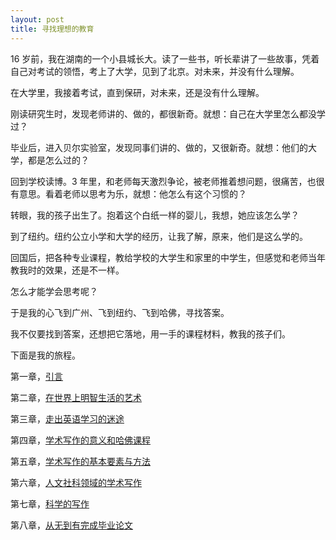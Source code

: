 ```yaml
---
layout: post
title: 寻找理想的教育
---
```


16 岁前，我在湖南的一个小县城长大。读了一些书，听长辈讲了一些故事，凭着自己对考试的领悟，考上了大学，见到了北京。对未来，并没有什么理解。

在大学里，我接着考试，直到保研，对未来，还是没有什么理解。

刚读研究生时，发现老师讲的、做的，都很新奇。就想：自己在大学里怎么都没学过？

毕业后，进入贝尔实验室，发现同事们讲的、做的，又很新奇。就想：他们的大学，都是怎么过的？

回到学校读博。3 年里，和老师每天激烈争论，被老师推着想问题，很痛苦，也很有意思。看着老师以思考为乐，就想：他怎么有这个习惯的？

转眼，我的孩子出生了。抱着这个白纸一样的婴儿，我想，她应该怎么学？

到了纽约。纽约公立小学和大学的经历，让我了解，原来，他们是这么学的。

回国后，把各种专业课程，教给学校的大学生和家里的中学生，但感觉和老师当年教我时的效果，还是不一样。

怎么才能学会思考呢？

于是我的心飞到广州、飞到纽约、飞到哈佛，寻找答案。

我不仅要找到答案，还想把它落地，用一手的课程材料，教我的孩子们。

下面是我的旅程。

第一章，[引言](pub/1-intro/1-zhao)

第二章，[在世界上明智生活的艺术](pub/2-libra/0-0-goal)

第三章，[走出英语学习的迷途](pub/3-english/0-0-intro)

第四章，[学术写作的意义和哈佛课程](pub/4-write/0-0-intro)

第五章，[学术写作的基本要素与方法](pub/5-argu/0-0-intro)

第六章，[人文社科领域的学术写作](pub/6-human/0-0-intro)

第七章，[科学的写作](pub/7-sci/0-0-intro)

第八章，[从无到有完成毕业论文](pub/8-thesis/0-0-intro)

<!-- cd /Users/yishuai/Documents/GDrive-2/Website/book/book -->
<!-- jekyll serve --trace -->

<!-- cd /Users/yishuai/.gem/ruby/3.1.2/gems/web/webrick-1.7.0 -->
<!-- bundle add webrick -->